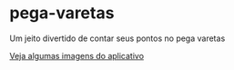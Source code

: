 # pega-varetas
Um jeito divertido de contar seus pontos no pega varetas

[Veja algumas imagens do aplicativo](/res/screenshots)
